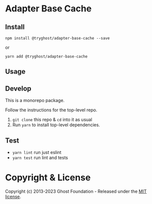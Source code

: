 # Adapter Base Cache

## Install

`npm install @tryghost/adapter-base-cache --save`

or

`yarn add @tryghost/adapter-base-cache`

## Usage


## Develop

This is a monorepo package.

Follow the instructions for the top-level repo.
1. `git clone` this repo & `cd` into it as usual
2. Run `yarn` to install top-level dependencies.



## Test

- `yarn lint` run just eslint
- `yarn test` run lint and tests



# Copyright & License 

Copyright (c) 2013-2023 Ghost Foundation - Released under the [MIT license](LICENSE).